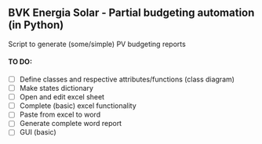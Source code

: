 ## BVK Energia Solar - Partial budgeting automation (in Python)

Script to generate (some/simple) PV budgeting reports

#### TO DO:
- [ ] Define classes and respective attributes/functions (class diagram)
- [ ] Make states dictionary
- [ ] Open and edit excel sheet
- [ ] Complete (basic) excel functionality
- [ ] Paste from excel to word
- [ ] Generate complete word report
- [ ] GUI (basic)